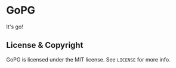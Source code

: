 # GoPG

It's go!

## License & Copyright

GoPG is licensed under the MIT license. See `LICENSE` for more info.
